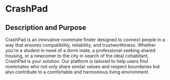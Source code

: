 # CrashPad

## Description and Purpose
CrashPad is an innovative roommate finder designed to connect people in a way that ensures compatibility, reliability, and trustworthiness. Whether you're a student in need of a dorm mate, a professional seeking shared housing, or a newcomer to the city in search of the ideal cohabitant, CrashPad is your solution. Our platform is tailored to help users find roommates who not only share similar values and respect boundaries but also contribute to a comfortable and harmonious living environment.


